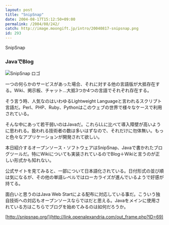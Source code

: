 ```yaml
---
layout: post
title: "SnipSnap"
date: 2004-08-17T15:12:50+09:00
permalink: /2004/08/242/
catch: http://image.moongift.jp/intro/20040817-snipsnap.png
id: 293
---
```

SnipSnap  
<!--more-->

### JavaでBlog
  

![SnipSnap ロゴ](http://image.moongift.jp/intro/20040817-snipsnap.png "SnipSnap ロゴ")

  

一つの何らかのサービスがあった場合、それに対する他の言語版が大抵存在する。Wiki、掲示板、チャット…大抵3つか4つの言語でそれぞれ存在する。

  

そう言う時、人気なのはいわゆるLightweight Languageと言われるスクリプト言語だ。Perl、PHP、Ruby、Pythonはこのウェブの世界で様々なケースで利用されている。

  

そんな中にあって若干弱いのはJavaだ。これらLLに比べて導入障壁が高いように思われる。扱われる技術者の数は多いはずなので、それだけに勿体無い。もっと色々なアプリケーションが開発されて欲しい。

  

本日紹介するオープンソース・ソフトウェアはSnipSnap、Javaで書かれたブログツールだ。特にWikiについても実装されているのでBlog＋Wikiと言うのが正しい形式かも知れない。

  

公式サイトを見てみると、一部について日本語化されている。日付形式の並び順は気になるが、その他の単語レベルではローカライズが進んでいるようで好感が持てる。

  

面白いと思うのはJava Web Startによる配布に対応している事だ。こういう独自技術への対応もオープンソースならではだと思える。Javaをメインに使用されている方はこちらでブログを始めてみるのは如何だろうか。

  

[http://snipsnap.org/](http://link.openalexandria.com/out_frame.php?ID=69)

